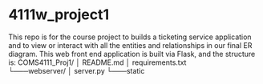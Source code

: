 # 4111w_project1
This repo is for the course project to builds a ticketing service application and to view or interact with all the entities and relationships in our final ER diagram. 
This web front end application is built via Flask, and the structure is:
COMS4111_Proj1/
│   README.md
│   requirements.txt    
└───webserver/
    │   server.py
    └───static